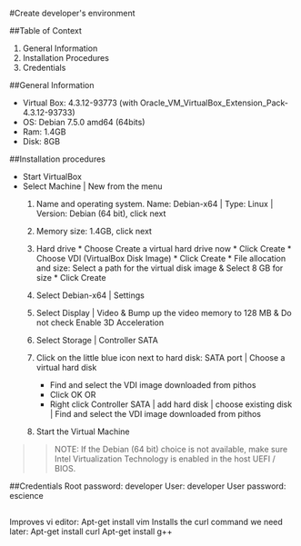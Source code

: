 #Create developer's environment

##Table of Context
1. General Information
2. Installation Procedures
3. Credentials

##General Information
* Virtual Box: 4.3.12-93773 (with Oracle_VM_VirtualBox_Extension_Pack-4.3.12-93733)
* OS:  Debian 7.5.0 amd64 (64bits)
* Ram: 1.4GB
* Disk: 8GB


##Installation procedures
* Start VirtualBox 
* Select Machine | New from the menu 
  1.	Name and operating system. Name: Debian-x64 | Type: Linux | Version: Debian (64 bit), click next
  4.	Memory size: 1.4GB, click next
  5.	Hard drive
      * Choose Create a virtual hard drive now
      * Click Create
      * Choose VDI (VirtualBox Disk Image)
      * Click Create 
      * File allocation and size: Select a path for the virtual disk image & Select 8 GB for size
      * Click Create
  6. Select Debian-x64 | Settings 
  7. Select Display | Video & Bump up the video memory to 128 MB & Do not check Enable 3D Acceleration
  8. Select Storage | Controller SATA 
  9. Click on the little blue icon next to hard disk: SATA port |  Choose a virtual hard disk
      * Find and select the VDI image downloaded from pithos
      * Click OK
OR
      * Right click Controller SATA | add hard disk | choose existing disk | Find and select the VDI image downloaded from pithos

  10. Start the Virtual Machine



  
> > NOTE: If the Debian (64 bit) choice is not available, make sure Intel Virtualization Technology is enabled in the host UEFI / BIOS.







##Credentials
Root password: developer
User: developer
User password: escience



##
Improves vi editor: Apt-get install vim
Installs the curl command we need later: Apt-get install curl
Apt-get install g++

